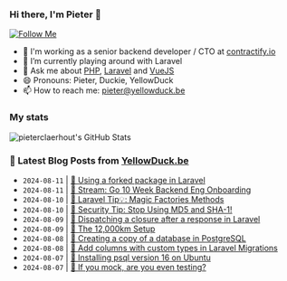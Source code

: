 ### Hi there, I'm Pieter 👋  
[![Follow Me](https://img.shields.io/github/followers/pieterclaerhout?label=Follow&style=social)](https://github.com/pieterclaerhout)

- 🏢 I'm working as a senior backend developer / CTO at [contractify.io](https://contractify.io)
- 🌱 I’m currently playing around with Laravel
- 💬 Ask me about [PHP](https://php.net), [Laravel](http://laravel.com) and [VueJS](https://vuejs.org)
- 😄 Pronouns: Pieter, Duckie, YellowDuck
- 📫 How to reach me: pieter@yellowduck.be

### My stats

![pieterclaerhout's GitHub Stats](https://github-readme-stats.vercel.app/api?username=pieterclaerhout&show_icons=true&count_private=true&line_height=40)

### 📩 Latest Blog Posts from [YellowDuck.be](https://www.yellowduck.be/)
<!-- BLOG-POST-LIST:START -->
- `2024-08-11` | [🐥 Using a forked package in Laravel](https://www.yellowduck.be/posts/using-a-forked-package-in-laravel)  
- `2024-08-11` | [🔗 Stream: Go 10 Week Backend Eng Onboarding](https://www.yellowduck.be/posts/stream-go-10-week-backend-eng-onboarding)  
- `2024-08-10` | [🐥 Laravel Tip💡: Magic Factories Methods](https://www.yellowduck.be/posts/laravel-tip-magic-factories-methods)  
- `2024-08-10` | [🔗 Security Tip: Stop Using MD5 and SHA-1!](https://www.yellowduck.be/posts/security-tip-stop-using-md5-and-sha-1)  
- `2024-08-09` | [🐥 Dispatching a closure after a response in Laravel](https://www.yellowduck.be/posts/dispatching-a-closure-after-a-response-in-laravel)  
- `2024-08-09` | [🔗 The 12,000km Setup](https://www.yellowduck.be/posts/the-12-000km-setup)  
- `2024-08-08` | [🐥 Creating a copy of a database in PostgreSQL](https://www.yellowduck.be/posts/creating-a-copy-of-a-database-in-postgresql)  
- `2024-08-08` | [🔗 Add columns with custom types in Laravel Migrations](https://www.yellowduck.be/posts/add-columns-with-custom-types-in-laravel-migrations-hbgl)  
- `2024-08-07` | [🐥 Installing psql version 16 on Ubuntu](https://www.yellowduck.be/posts/installing-psql-version-16-on-ubuntu)  
- `2024-08-07` | [🔗 If you mock, are you even testing?](https://www.yellowduck.be/posts/if-you-mock-are-you-even-testing)  

<!-- BLOG-POST-LIST:END -->
